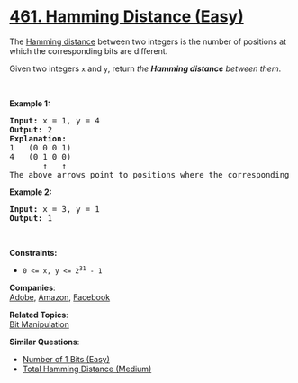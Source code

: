 # [461. Hamming Distance (Easy)](https://leetcode.com/problems/hamming-distance/)

<p>The <a href="https://en.wikipedia.org/wiki/Hamming_distance" target="_blank">Hamming distance</a> between two integers is the number of positions at which the corresponding bits are different.</p>

<p>Given two integers <code>x</code> and <code>y</code>, return <em>the <strong>Hamming distance</strong> between them</em>.</p>

<p>&nbsp;</p>
<p><strong>Example 1:</strong></p>

<pre><strong>Input:</strong> x = 1, y = 4
<strong>Output:</strong> 2
<strong>Explanation:</strong>
1   (0 0 0 1)
4   (0 1 0 0)
       ↑   ↑
The above arrows point to positions where the corresponding bits are different.
</pre>

<p><strong>Example 2:</strong></p>

<pre><strong>Input:</strong> x = 3, y = 1
<strong>Output:</strong> 1
</pre>

<p>&nbsp;</p>
<p><strong>Constraints:</strong></p>

<ul>
	<li><code>0 &lt;=&nbsp;x, y &lt;= 2<sup>31</sup> - 1</code></li>
</ul>

**Companies**:  
[Adobe](https://leetcode.com/company/adobe), [Amazon](https://leetcode.com/company/amazon), [Facebook](https://leetcode.com/company/facebook)

**Related Topics**:  
[Bit Manipulation](https://leetcode.com/tag/bit-manipulation/)

**Similar Questions**:

- [Number of 1 Bits (Easy)](https://leetcode.com/problems/number-of-1-bits/)
- [Total Hamming Distance (Medium)](https://leetcode.com/problems/total-hamming-distance/)
